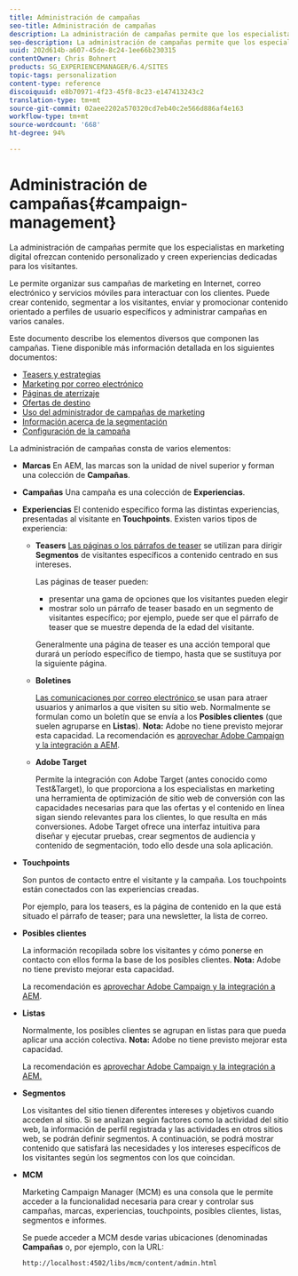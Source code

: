 ```yaml
---
title: Administración de campañas
seo-title: Administración de campañas
description: La administración de campañas permite que los especialistas en marketing digital ofrezcan contenido personalizado y creen experiencias dedicadas para los visitantes. Le permite organizar sus campañas de marketing en Internet, correo electrónico y servicios móviles para interactuar con los clientes.
seo-description: La administración de campañas permite que los especialistas en marketing digital ofrezcan contenido personalizado y creen experiencias dedicadas para los visitantes. Le permite organizar sus campañas de marketing en Internet, correo electrónico y servicios móviles para interactuar con los clientes.
uuid: 202d614b-a607-45de-8c24-1ee66b230315
contentOwner: Chris Bohnert
products: SG_EXPERIENCEMANAGER/6.4/SITES
topic-tags: personalization
content-type: reference
discoiquuid: e8b70971-4f23-45f8-8c23-e147413243c2
translation-type: tm+mt
source-git-commit: 02aee2202a570320cd7eb40c2e566d886af4e163
workflow-type: tm+mt
source-wordcount: '668'
ht-degree: 94%

---
```



# Administración de campañas{#campaign-management}

La administración de campañas permite que los especialistas en marketing digital ofrezcan contenido personalizado y creen experiencias dedicadas para los visitantes.

Le permite organizar sus campañas de marketing en Internet, correo electrónico y servicios móviles para interactuar con los clientes. Puede crear contenido, segmentar a los visitantes, enviar y promocionar contenido orientado a perfiles de usuario específicos y administrar campañas en varios canales.

Este documento describe los elementos diversos que componen las campañas. Tiene disponible más información detallada en los siguientes documentos:

* [Teasers y estrategias](/help/sites-classic-ui-authoring/classic-personalization-campaigns-teasers-strategy.md)
* [Marketing por correo electrónico](/help/sites-classic-ui-authoring/classic-personalization-campaigns-email.md)
* [Páginas de aterrizaje](/help/sites-classic-ui-authoring/classic-personalization-campaigns-landingpage.md)
* [Ofertas de destino](/help/sites-classic-ui-authoring/classic-personalization-campaigns-target-offers.md)
* [Uso del administrador de campañas de marketing](/help/sites-classic-ui-authoring/classic-personalization-campaigns-mktg-manager.md)
* [Información acerca de la segmentación](/help/sites-classic-ui-authoring/classic-personalization-campaigns-segmentation.md)
* [Configuración de la campaña](/help/sites-classic-ui-authoring/classic-personalization-campaigns-setting-up-your.md)

La administración de campañas consta de varios elementos:

* **Marcas**
En AEM, las marcas son la unidad de nivel superior y forman una colección de 
**Campañas**.

* **Campañas** Una campaña es una colección de 
**Experiencias**.

* **Experiencias** El contenido específico forma las distintas experiencias, presentadas al visitante en 
**Touchpoints**. Existen varios tipos de experiencia:

   * **Teasers**
      [Las páginas o los párrafos de teaser](#teasers) se utilizan para dirigir **Segmentos** de visitantes específicos a contenido centrado en sus intereses.

      Las páginas de teaser pueden:

      * presentar una gama de opciones que los visitantes pueden elegir
      * mostrar solo un párrafo de teaser basado en un segmento de visitantes específico; por ejemplo, puede ser que el párrafo de teaser que se muestre dependa de la edad del visitante.

      Generalmente una página de teaser es una acción temporal que durará un período específico de tiempo, hasta que se sustituya por la siguiente página.

   * **Boletines**

      [Las comunicaciones por correo electrónico ](#emailmarketing) se usan para atraer usuarios y animarlos a que visiten su sitio web. Normalmente se formulan como un boletín que se envía a los **Posibles clientes** (que suelen agruparse en **Listas**). **Nota:** Adobe no tiene previsto mejorar esta capacidad. La recomendación es [ aprovechar Adobe Campaign y la integración a AEM](/help/sites-administering/campaign.md).

   * **Adobe Target**

      Permite la integración con Adobe Target (antes conocido como Test&amp;Target), lo que proporciona a los especialistas en marketing una herramienta de optimización de sitio web de conversión con las capacidades necesarias para que las ofertas y el contenido en línea sigan siendo relevantes para los clientes, lo que resulta en más conversiones. Adobe Target ofrece una interfaz intuitiva para diseñar y ejecutar pruebas, crear segmentos de audiencia y contenido de segmentación, todo ello desde una sola aplicación.


* **Touchpoints**

   Son puntos de contacto entre el visitante y la campaña. Los touchpoints están conectados con las experiencias creadas.

   Por ejemplo, para los teasers, es la página de contenido en la que está situado el párrafo de teaser; para una newsletter, la lista de correo.

* **Posibles clientes**

   La información recopilada sobre los visitantes y cómo ponerse en contacto con ellos forma la base de los posibles clientes. **Nota:** Adobe no tiene previsto mejorar esta capacidad.

   La recomendación es [ aprovechar Adobe Campaign y la integración a AEM](/help/sites-administering/campaign.md).

* **Listas**

   Normalmente, los posibles clientes se agrupan en listas para que pueda aplicar una acción colectiva. **Nota:** Adobe no tiene previsto mejorar esta capacidad.

   La recomendación es [ aprovechar Adobe Campaign y la integración a AEM.](/help/sites-administering/campaign.md)

* **Segmentos**

   Los visitantes del sitio tienen diferentes intereses y objetivos cuando acceden al sitio. Si se analizan según factores como la actividad del sitio web, la información de perfil registrada y las actividades en otros sitios web, se podrán definir segmentos. A continuación, se podrá mostrar contenido que satisfará las necesidades y los intereses específicos de los visitantes según los segmentos con los que coincidan.

* **MCM**

   Marketing Campaign Manager (MCM) es una consola que le permite acceder a la funcionalidad necesaria para crear y controlar sus campañas, marcas, experiencias, touchpoints, posibles clientes, listas, segmentos e informes.

   Se puede acceder a MCM desde varias ubicaciones (denominadas **Campañas** o, por ejemplo, con la URL:

   `http://localhost:4502/libs/mcm/content/admin.html`

